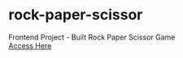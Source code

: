 # rock-paper-scissor
Frontend Project - Built Rock Paper Scissor Game
<br>
<a href="https://rps-sanyam.netlify.app/">Access Here</a>

